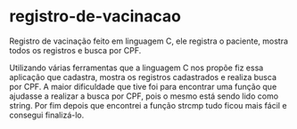 # registro-de-vacinacao
Registro de vacinação feito em linguagem C, ele registra o paciente, mostra todos os registros e busca por CPF.

Utilizando várias ferramentas que a linguagem C nos propõe fiz essa aplicação que cadastra, mostra os registros cadastrados e realiza busca por CPF.
A maior dificuldade que tive foi para encontrar uma função que ajudasse a realizar a busca por CPF, pois o mesmo está sendo lido como string. 
Por fim depois que encontrei a função strcmp tudo ficou mais fácil e consegui finalizá-lo.
